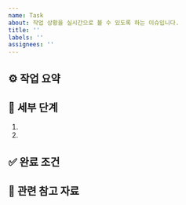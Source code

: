 ```yaml
---
name: Task
about: 작업 상황을 실시간으로 볼 수 있도록 하는 이슈입니다.
title: ''
labels: ''
assignees: ''
---
```

## ⚙️ 작업 요약  
  
## 🔧 세부 단계  
1.   
2.   
  
## ✅ 완료 조건  
  
## 📌 관련 참고 자료
